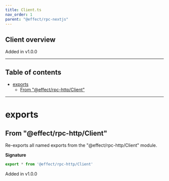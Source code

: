 ```yaml
---
title: Client.ts
nav_order: 1
parent: "@effect/rpc-nextjs"
---
```


## Client overview

Added in v1.0.0

---

<h2 class="text-delta">Table of contents</h2>

- [exports](#exports)
  - [From "@effect/rpc-http/Client"](#from-effectrpc-httpclient)

---

# exports

## From "@effect/rpc-http/Client"

Re-exports all named exports from the "@effect/rpc-http/Client" module.

**Signature**

```ts
export * from '@effect/rpc-http/Client'
```

Added in v1.0.0
